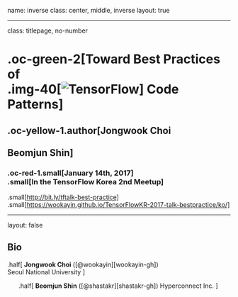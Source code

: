 name: inverse
class: center, middle, inverse
layout: true

---
class: titlepage, no-number


# .oc-green-2[Toward Best Practices of <br/> .img-40[![TensorFlow](images/tensorflow-logo.png)] Code Patterns]

## .oc-yellow-1.author[Jongwook Choi<br/><br/> Beomjun Shin]
### .oc-red-1.small[January 14th, 2017] <br/> .small[In the TensorFlow Korea 2nd Meetup]

.small[http://bit.ly/tftalk-best-practice] <br/>
.small[https://wookayin.github.io/TensorFlowKR-2017-talk-bestpractice/ko/]



---
layout: false

## Bio

.half[
**Jongwook Choi** ([@wookayin][wookayin-gh])
<br/>
Seoul National University
]

<div style="float: left; width: 5%;">&nbsp;</div>

.half[
**Beomjun Shin** ([@shastakr][shastakr-gh])
Hyperconnect Inc.
]




